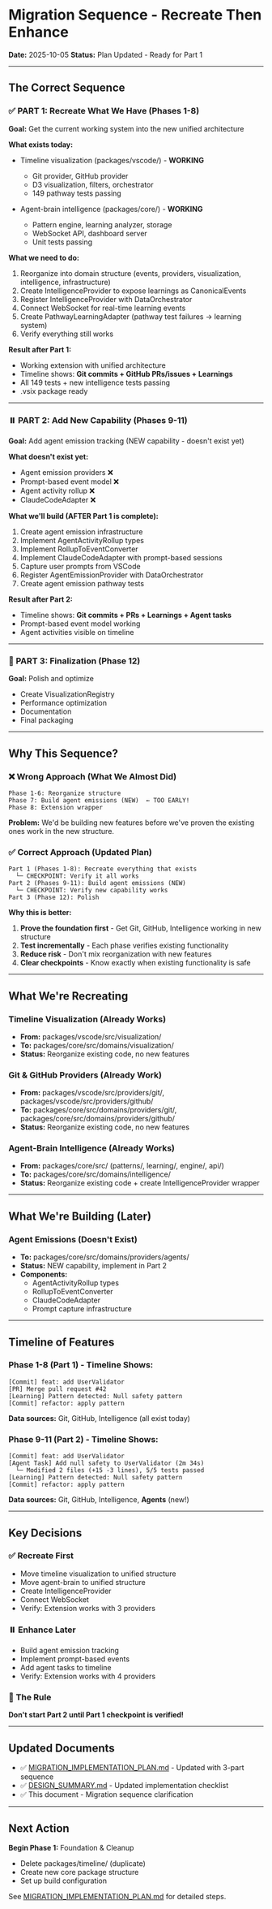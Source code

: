 # Migration Sequence - Recreate Then Enhance

**Date:** 2025-10-05
**Status:** Plan Updated - Ready for Part 1

---

## The Correct Sequence

### ✅ PART 1: Recreate What We Have (Phases 1-8)

**Goal:** Get the current working system into the new unified architecture

**What exists today:**
- Timeline visualization (packages/vscode/) - **WORKING**
  - Git provider, GitHub provider
  - D3 visualization, filters, orchestrator
  - 149 pathway tests passing

- Agent-brain intelligence (packages/core/) - **WORKING**
  - Pattern engine, learning analyzer, storage
  - WebSocket API, dashboard server
  - Unit tests passing

**What we need to do:**
1. Reorganize into domain structure (events, providers, visualization, intelligence, infrastructure)
2. Create IntelligenceProvider to expose learnings as CanonicalEvents
3. Register IntelligenceProvider with DataOrchestrator
4. Connect WebSocket for real-time learning events
5. Create PathwayLearningAdapter (pathway test failures → learning system)
6. Verify everything still works

**Result after Part 1:**
- Working extension with unified architecture
- Timeline shows: **Git commits + GitHub PRs/issues + Learnings**
- All 149 tests + new intelligence tests passing
- .vsix package ready

---

### ⏸️ PART 2: Add New Capability (Phases 9-11)

**Goal:** Add agent emission tracking (NEW capability - doesn't exist yet)

**What doesn't exist yet:**
- Agent emission providers ❌
- Prompt-based event model ❌
- Agent activity rollup ❌
- ClaudeCodeAdapter ❌

**What we'll build (AFTER Part 1 is complete):**
1. Create agent emission infrastructure
2. Implement AgentActivityRollup types
3. Implement RollupToEventConverter
4. Implement ClaudeCodeAdapter with prompt-based sessions
5. Capture user prompts from VSCode
6. Register AgentEmissionProvider with DataOrchestrator
7. Create agent emission pathway tests

**Result after Part 2:**
- Timeline shows: **Git commits + PRs + Learnings + Agent tasks**
- Prompt-based event model working
- Agent activities visible on timeline

---

### 🏁 PART 3: Finalization (Phase 12)

**Goal:** Polish and optimize

- Create VisualizationRegistry
- Performance optimization
- Documentation
- Final packaging

---

## Why This Sequence?

### ❌ Wrong Approach (What We Almost Did)
```
Phase 1-6: Reorganize structure
Phase 7: Build agent emissions (NEW)  ← TOO EARLY!
Phase 8: Extension wrapper
```

**Problem:** We'd be building new features before we've proven the existing ones work in the new structure.

### ✅ Correct Approach (Updated Plan)
```
Part 1 (Phases 1-8): Recreate everything that exists
  └─ CHECKPOINT: Verify it all works
Part 2 (Phases 9-11): Build agent emissions (NEW)
  └─ CHECKPOINT: Verify new capability works
Part 3 (Phase 12): Polish
```

**Why this is better:**
1. **Prove the foundation first** - Get Git, GitHub, Intelligence working in new structure
2. **Test incrementally** - Each phase verifies existing functionality
3. **Reduce risk** - Don't mix reorganization with new features
4. **Clear checkpoints** - Know exactly when existing functionality is safe

---

## What We're Recreating

### Timeline Visualization (Already Works)
- **From:** packages/vscode/src/visualization/
- **To:** packages/core/src/domains/visualization/
- **Status:** Reorganize existing code, no new features

### Git & GitHub Providers (Already Work)
- **From:** packages/vscode/src/providers/git/, packages/vscode/src/providers/github/
- **To:** packages/core/src/domains/providers/git/, packages/core/src/domains/providers/github/
- **Status:** Reorganize existing code, no new features

### Agent-Brain Intelligence (Already Works)
- **From:** packages/core/src/ (patterns/, learning/, engine/, api/)
- **To:** packages/core/src/domains/intelligence/
- **Status:** Reorganize existing code + create IntelligenceProvider wrapper

---

## What We're Building (Later)

### Agent Emissions (Doesn't Exist)
- **To:** packages/core/src/domains/providers/agents/
- **Status:** NEW capability, implement in Part 2
- **Components:**
  - AgentActivityRollup types
  - RollupToEventConverter
  - ClaudeCodeAdapter
  - Prompt capture infrastructure

---

## Timeline of Features

### Phase 1-8 (Part 1) - Timeline Shows:
```
[Commit] feat: add UserValidator
[PR] Merge pull request #42
[Learning] Pattern detected: Null safety pattern
[Commit] refactor: apply pattern
```

**Data sources:** Git, GitHub, Intelligence (all exist today)

### Phase 9-11 (Part 2) - Timeline Shows:
```
[Commit] feat: add UserValidator
[Agent Task] Add null safety to UserValidator (2m 34s)
  └─ Modified 2 files (+15 -3 lines), 5/5 tests passed
[Learning] Pattern detected: Null safety pattern
[Commit] refactor: apply pattern
```

**Data sources:** Git, GitHub, Intelligence, **Agents** (new!)

---

## Key Decisions

### ✅ Recreate First
- Move timeline visualization to unified structure
- Move agent-brain to unified structure
- Create IntelligenceProvider
- Connect WebSocket
- Verify: Extension works with 3 providers

### ⏸️ Enhance Later
- Build agent emission tracking
- Implement prompt-based events
- Add agent tasks to timeline
- Verify: Extension works with 4 providers

### 🎯 The Rule
**Don't start Part 2 until Part 1 checkpoint is verified!**

---

## Updated Documents

- ✅ [MIGRATION_IMPLEMENTATION_PLAN.md](MIGRATION_IMPLEMENTATION_PLAN.md) - Updated with 3-part sequence
- ✅ [DESIGN_SUMMARY.md](DESIGN_SUMMARY.md) - Updated implementation checklist
- ✅ This document - Migration sequence clarification

---

## Next Action

**Begin Phase 1:** Foundation & Cleanup
- Delete packages/timeline/ (duplicate)
- Create new core package structure
- Set up build configuration

See [MIGRATION_IMPLEMENTATION_PLAN.md](MIGRATION_IMPLEMENTATION_PLAN.md) for detailed steps.
